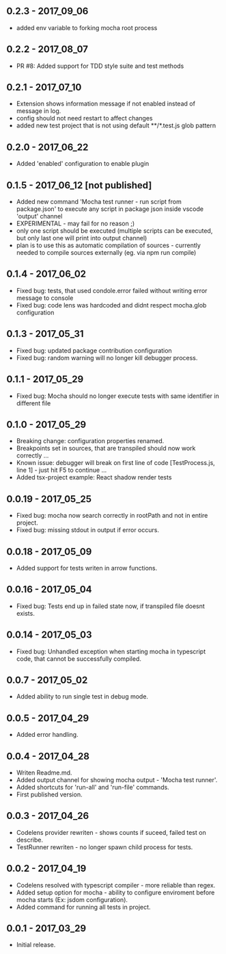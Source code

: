 ## 0.2.3 - 2017_09_06
- added env variable to forking mocha root process

## 0.2.2 - 2017_08_07
- PR #8: Added support for TDD style suite and test methods

## 0.2.1 - 2017_07_10
- Extension shows information message if not enabled instead of message in log.
- config should not need restart to affect changes
- added new test project that is not using default **/*.test.js glob pattern

## 0.2.0 - 2017_06_22
- Added 'enabled' configuration to enable plugin

## 0.1.5 - 2017_06_12 [not published]
- Added new command 'Mocha test runner - run script from package.json' to execute any script in package json inside vscode 'output' channel
 - EXPERIMENTAL - may fail for no reason ;)
  - only one script should be executed (multiple scripts can be executed, but only last one will print into output channel)
  - plan is to use this as automatic compilation of sources - currently needed to compile sources externally (eg. via npm run compile)

## 0.1.4 - 2017_06_02
- Fixed bug: tests, that used condole.error failed without writing error message to console
- Fixed bug: code lens was hardcoded and didnt respect mocha.glob configuration

## 0.1.3 - 2017_05_31
- Fixed bug: updated package contribution configuration
- Fixed bug: random warning will no longer kill debugger process.

## 0.1.1 - 2017_05_29
- Fixed bug: Mocha should no longer execute tests with same identifier in different file

## 0.1.0 - 2017_05_29
- Breaking change: configuration properties renamed.
- Breakpoints set in sources, that are transpiled should now work correctly ...
- Known issue: debugger will break on first line of code [TestProcess.js, line 1] - just hit F5 to continue ...
- Added tsx-project example: React shadow render tests

## 0.0.19 - 2017_05_25
- Fixed bug: mocha now search correctly in rootPath and not in entire project.
- Fixed bug: missing stdout in output if error occurs.

## 0.0.18 - 2017_05_09
- Added support for tests writen in arrow functions.

## 0.0.16 - 2017_05_04
- Fixed bug: Tests end up in failed state now, if transpiled file doesnt exists.

## 0.0.14 - 2017_05_03
- Fixed bug: Unhandled exception when starting mocha in typescript code, that cannot be successfully compiled.

## 0.0.7 - 2017_05_02
- Added ability to run single test in debug mode.

## 0.0.5 - 2017_04_29
- Added error handling.

## 0.0.4 - 2017_04_28
- Writen Readme.md.
- Added output channel for showing mocha output - 'Mocha test runner'.
- Added shortcuts for 'run-all' and 'run-file' commands.
- First published version.

## 0.0.3 - 2017_04_26
- Codelens provider rewriten - shows counts if suceed, failed test on describe.
- TestRunner rewriten - no longer spawn child process for tests.

## 0.0.2 - 2017_04_19
- Codelens resolved with typescript compiler -  more reliable than regex.
- Added setup option for mocha - ability to configure enviroment before mocha starts (Ex: jsdom configuration).
- Added command for running all tests in project.

## 0.0.1 - 2017_03_29
- Initial release.
